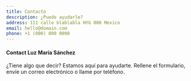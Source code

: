 ```yaml
---
title: Contacto
description: ¿Puedo ayudarle?
address: 111 calle blablabla HYG 000 Mexico
email: hello@domain.com
phone: +1 (000) 000 0000
---
```


#### Contact Luz María Sánchez

¿Tiene algo que decir? Estamos aquí para ayudarte. Rellene el formulario, envíe un correo electrónico o llame por teléfono.